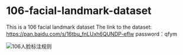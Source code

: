 # 106-facial-landmark-dataset
This is a 106 facial landmark dataset
The link to the dataset: https://pan.baidu.com/s/16tbu_fnLUxh6QUNDP-efIw password：qfym 

![106人脸标注规则](https://github.com/lyc2121/106-facial-landmark-dataset/assets/38482567/bf80b2e0-d92b-485b-a886-c96138f9c489)
